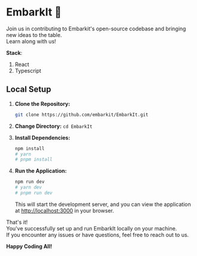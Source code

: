 # EmbarkIt 🚀
Join us in contributing to Embarkit's open-source codebase and bringing new ideas to the table.    
Learn along with us!    

**Stack**:
1. React
2. Typescript

## Local Setup

1. **Clone the Repository:**
    ```bash
    git clone https://github.com/embarkit/EmbarkIt.git
    ```

2. **Change Directory:** `cd EmbarkIt`

3. **Install Dependencies:**
    ```bash
    npm install
    # yarn
    # pnpm install
    ```

4. **Run the Application:**
    ```bash
    npm run dev
    # yarn dev
    # pnpm run dev
    ```
   This will start the development server, and you can view the application at [http://localhost:3000](http://localhost:3000) in your browser.

That's it!    
You've successfully set up and run EmbarkIt locally on your machine.    
If you encounter any issues or have questions, feel free to reach out to us.

**Happy Coding All!**
